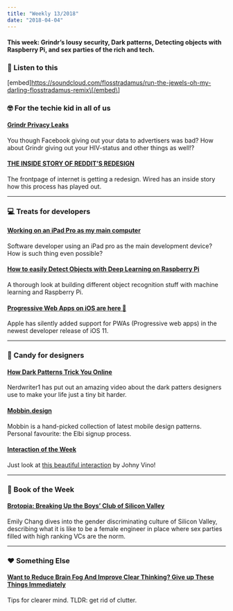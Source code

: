 ```yaml
---
title: "Weekly 13/2018"
date: "2018-04-04"
---
```


#### This week: Grindr’s lousy security, Dark patterns, Detecting objects with Raspberry Pi, and sex parties of the rich and tech.

### 💯 Listen to this

\[embed\]https://soundcloud.com/flosstradamus/run-the-jewels-oh-my-darling-flosstradamus-remix\[/embed\]

### 🤓 For the techie kid in all of us

#### [Grindr Privacy Leaks](https://github.com/SINTEF-9012/grindr-privacy-leaks)

You though Facebook giving out your data to advertisers was bad? How about Grindr giving out your HIV-status and other things as well!?

#### [THE INSIDE STORY OF REDDIT’S REDESIGN](https://www.wired.com/story/reddit-redesign/)

The frontpage of internet is getting a redesign. Wired has an inside story how this process has played out.

---

### 💻 Treats for developers

#### [Working on an iPad Pro as my main computer](http://typicalprogrammer.com/working-on-an-ipad-pro-as-my-main-computer)

Software developer using an iPad pro as the main development device? How is such thing even possible?

#### [How to easily Detect Objects with Deep Learning on Raspberry Pi](https://goo.gl/h9aj7B?originalUrl=https://medium.com/nanonets/how-to-easily-detect-objects-with-deep-learning-on-raspberrypi-225f29635c74)

A thorough look at building different object recognition stuff with machine learning and Raspberry Pi.

#### [Progressive Web Apps on iOS are here 🚀](https://goo.gl/Qq64dJ?originalUrl=https://medium.com/@firt/progressive-web-apps-on-ios-are-here-d00430dee3a7)

Apple has silently added support for PWAs (Progressive web apps) in the newest developer release of iOS 11.

---

### 🍬 Candy for designers

#### [How Dark Patterns Trick You Online](https://www.youtube.com/watch?v=kxkrdLI6e6M)

Nerdwriter1 has put out an amazing video about the dark patters designers use to make your life just a tiny bit harder.

#### [Mobbin.design](https://mobbin.design/)

Mobbin is a hand-picked collection of latest mobile design patterns. Personal favourite: the Elbi signup process.

#### [Interaction of the Week](https://dribbble.com/shots/4384948-Referrals-Invite-Interaction)

Just look at [this beautiful interaction](https://dribbble.com/shots/4384948-Referrals-Invite-Interaction) by Johny Vino!

---

### 📖 Book of the Week

#### [Brotopia: Breaking Up the Boys’ Club of Silicon Valley](https://www.amazon.com/Brotopia-Breaking-Boys-Silicon-Valley/dp/0735213534)

Emily Chang dives into the gender discriminating culture of Silicon Valley, describing what it is like to be a female engineer in place where sex parties filled with high ranking VCs are the norm.

---

### ❤️ Something Else

#### [Want to Reduce Brain Fog And Improve Clear Thinking? Give up These Things Immediately](https://goo.gl/9toQ6p?originalUrl=https://medium.com/personal-growth/want-to-reduce-brain-fog-and-improve-clear-thinking-give-up-these-things-immediately-1bfee44f4dd7)

Tips for clearer mind. TLDR: get rid of clutter.

